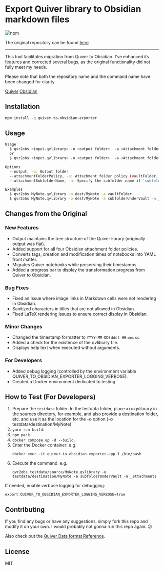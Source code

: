 # Export Quiver library to Obsidian markdown files

![npm](https://img.shields.io/npm/v/quiver-to-obsidian-exporter)

The original repository can be found 
[here](https://github.com/Yukaii/quiver-markdown-exporter)

---

This tool facilitates migration from Quiver to Obsidian.
 I've enhanced its features and corrected several bugs, as the original functionality did not fully meet my needs. 
 
 Please note that both the repository name and the command name have been changed for clarity.

[Quiver](https://yliansoft.com/)
[Obsidian](https://obsidian.md/)


## Installation

```bash
npm install -g quiver-to-obsidian-exporter
```

## Usage

```bash
Usage
  $ qvr2obs <input.qvlibrary> -o <output folder>  -a <Attachment folder policy>
  or
  $ qvr2obs <input.qvlibrary> -o <output folder>  -a <Attachment folder policy> -n <Attachment subfolder name if needed>

Options
  --output, -o: Output folder
  --attachmentFolderPolicy, -a: Attachment folder policy (vaultFolder, subfolderUnderVault, sameFolderAsEachFile, subfolderUnderEachFolder). 'subfolderUnderVault' and 'subfolderUnderEachFolder' require subfolder name.
  --attachmentSubfolderName, -n: Specify the subfolder name if 'subfolderUnderVault' or 'subfolderUnderEachFolder' is selected as the attachmentFolderPolicy option.

Examples
  $ qvr2obs MyNote.qvlibrary -o dest/MyNote -a vaultFolder
  $ qvr2obs MyNote.qvlibrary -o dest/MyNote -a subfolderUnderVault -n _attachments
```


## Changes from the Original

### New Features

* Output maintains the tree structure of the Quiver library (originally output was flat).
* Added support for all four Obsidian attachment folder policies.
* Converts tags, creation and modification times of notebooks into YAML front matter.
* Migrates Quiver notebooks while preserving their timestamps.
* Added a progress bar to display the transformation progress from Quiver to Obsidian.

### Bug Fixes

* Fixed an issue where image links in Markdown cells were not rendering in Obsidian.
* Sanitized characters in titles that are not allowed in Obsidian.
* Fixed LaTeX rendering issues to ensure correct display in Obsidian.

### Minor Changes

* Changed the timestamp formatter to `YYYY-MM-DD(ddd) HH:mm:ss`.
* Added a check for the existence of the qvlibrary file.
* Displays help text when executed without arguments.

### For Developers

* Added debug logging (controlled by the environment variable QUIVER_TO_OBSIDIAN_EXPORTER_LOGGING_VERBOSE).
* Created a Docker environment dedicated to testing.


## How to Test (For Developers)

1. Prepare the `testdata` folder:
    In the testdata folder, place xxx.qvlibrary in the sources directory, for example, and also provide a destination folder, etc. and use it as the location for the -o option (-o testdata/destination/MyNote)
2. `yarn run build`.
3. `npm pack`.
4. `docker compose up -d --build`.
5. Enter the Docker container: 
   e.g.
    ```
    docker exec -it quiver-to-obsidian-exporter-app-1 /bin/bash
	```
6.	Execute the command:
	e.g.
	```
	qvr2obs testdata/source/MyNote.qvlibrary -o testdata/destination/MyNote -a subfolderUnderVault -n _attachments
	```

If needed, enable verbose logging for debugging:
```
export QUIVER_TO_OBSIDIAN_EXPORTER_LOGGING_VERBOSE=true
```


## Contributing

If you find any bugs or have any suggestions, simply fork this repo and modify it on your own. I would probably not gonna run this repo again. 😝

Also check out the [Quiver Data format Reference](https://github.com/HappenApps/Quiver/wiki/Quiver-Data-Format).

## License

MIT
